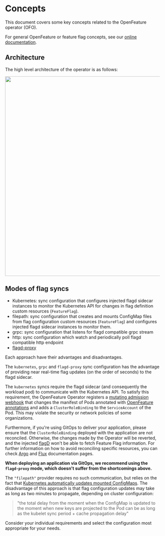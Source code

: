 # Concepts

This document covers some key concepts related to the OpenFeature operator (OFO).

For general OpenFeature or feature flag concepts, see our [online documentation](https://openfeature.dev/docs/reference/intro).

## Architecture

The high level architecture of the operator is as follows:  
<p>
    <img src="../images/arch-0.png" width="650">
</p>

## Modes of flag syncs

- Kubernetes:  sync configuration that configures injected flagd sidecar instances to monitor the Kubernetes API 
  for changes in flag definition custom resources (`FeatureFlag`).
- filepath:  sync configuration that creates and mounts ConfigMap files from flag configuration custom  resources
  (`FeatureFlag`) and configures injected flagd sidecar instances to monitor them.
- grpc: sync configuration that listens for flagd compatible grpc stream
- http: sync configuration which watch and periodically poll flagd compatible http endpoint
- [flagd-proxy](./flagd_proxy.md)

Each approach have their advantages and disadvantages. 

The `kubernetes`, `grpc` and `flagd-proxy` sync configuration has the advantage of providing near real-time flag updates (on the order of seconds) to the flagd sidecar. 

The `kubernetes` syncs require the flagd sidecar (and consequently the workload pod) to communicate with the 
Kubernetes API. To satisfy this requirement, the OpenFeature Operator registers a [mutating admission webhook](https://kubernetes.io/docs/reference/access-authn-authz/extensible-admission-controllers/)
that changes the manifest of Pods annotated with [OpenFeature annotations](./annotations.md) and adds a `ClusterRoleBinding`
to the `ServiceAccount` of the Pod. This may violate the security or network policies of some organizations.

Furthermore, if you're using GitOps to deliver your application, please ensure that the `ClusterRoleBinding` deployed with the application
are not reconciled. Otherwise, the changes made by the Operator will be reverted, and the injected [flagD](https://github.com/open-feature/flagd) won't be
able to fetch Feature Flag information. For further information on how to avoid reconciling specific resources, you can check
[Argo](https://argo-cd.readthedocs.io/en/stable/user-guide/diffing/#application-level-configuration) and
[Flux](https://fluxcd.io/flux/components/source/gitrepositories/#excluding-files) documentation pages.

**When deploying an application via GitOps, we recommend using the `flagd-proxy` mode, which doesn't suffer from the shortcomings above.**

The `"filepath"` provider requires no such communication, but relies on the fact that [Kubernetes automatically updates mounted ConfigMaps](https://kubernetes.io/docs/concepts/configuration/configmap/#mounted-configmaps-are-updated-automatically). 
The disadvantage of this approach is that flag configuration updates may take as long as two minutes to propagate, depending on cluster configuration:

> "the total delay from the moment when the ConfigMap is updated to the moment when new keys are projected to the Pod can be as long as the kubelet sync period + cache propagation delay"

Consider your individual requirements and select the configuration most appropriate for your needs.
